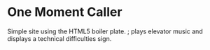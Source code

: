 # One Moment Caller

Simple site using the HTML5 boiler plate. ; plays elevator music and displays a technical difficulties sign.